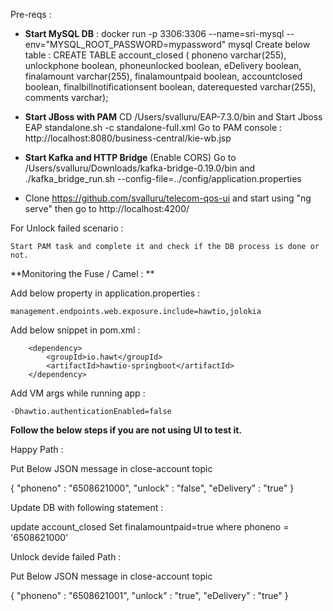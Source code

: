 Pre-reqs : 

- **Start MySQL DB** : docker run -p 3306:3306 --name=sri-mysql --env="MYSQL_ROOT_PASSWORD=mypassword" mysql
	Create below table : 
		CREATE TABLE account_closed (
	    phoneno varchar(255),
	    unlockphone boolean,
	    phoneunlocked boolean,
	    eDelivery boolean,
	    finalamount varchar(255),
	    finalamountpaid boolean,
	    accountclosed boolean,
	    finalbillnotificationsent boolean,
	    daterequested varchar(255),
	    comments varchar);
		

- **Start JBoss with PAM**
	CD /Users/svalluru/EAP-7.3.0/bin and Start Jboss EAP standalone.sh -c standalone-full.xml
	Go to PAM console : http://localhost:8080/business-central/kie-wb.jsp 
	
- **Start Kafka and HTTP Bridge** (Enable CORS)
	Go to /Users/svalluru/Downloads/kafka-bridge-0.19.0/bin and ./kafka_bridge_run.sh --config-file=../config/application.properties

- Clone https://github.com/svalluru/telecom-qos-ui and start using "ng serve" then go to http://localhost:4200/


For Unlock failed scenario : 

	Start PAM task and complete it and check if the DB process is done or not.

**Monitoring the Fuse / Camel : **

Add below property in application.properties : 
	
	management.endpoints.web.exposure.include=hawtio,jolokia

Add below snippet in pom.xml : 
	
		<dependency>
			<groupId>io.hawt</groupId>
			<artifactId>hawtio-springboot</artifactId>
		</dependency>

Add VM args while running app : 

	-Dhawtio.authenticationEnabled=false


**Follow the below steps if you are not using UI to test it.**

Happy Path : 

Put Below JSON message in close-account topic

{
	"phoneno" : "6508621000",
	"unlock" : "false",
	"eDelivery" : "true"
}

Update DB with following statement : 

update account_closed Set finalamountpaid=true where phoneno = '6508621000'


Unlock devide failed Path : 

Put Below JSON message in close-account topic

{
	"phoneno" : "6508621001",
	"unlock" : "true",
	"eDelivery" : "true"
}
